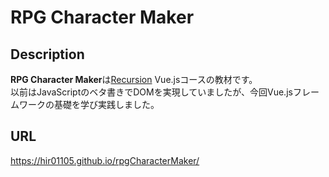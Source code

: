 # RPG Character Maker

## Description
**RPG Character Maker**は[Recursion](https://recursionist.io/) Vue.jsコースの教材です。  
以前はJavaScriptのベタ書きでDOMを実現していましたが、今回Vue.jsフレームワークの基礎を学び実践しました。

## URL
https://hir01105.github.io/rpgCharacterMaker/
